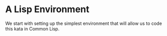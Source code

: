 # A Lisp Environment

We start with setting up the simplest environment that will allow us to code this kata in Common Lisp.
